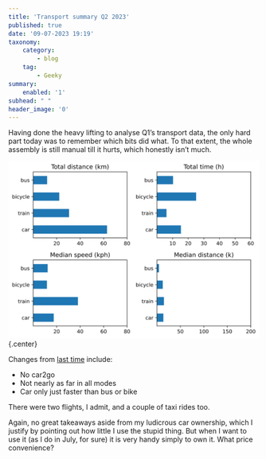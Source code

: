 ```yaml
---
title: 'Transport summary Q2 2023'
published: true
date: '09-07-2023 19:19'
taxonomy:
    category:
        - blog
    tag:
        - Geeky
summary:
    enabled: '1'
subhead: " "
header_image: '0'
---
```


Having done the heavy lifting to analyse Q1’s transport data, the only hard part today was to remember which bits did what. To that extent, the whole assembly is still manual till it hurts, which honestly isn’t much.

![Figure containing four bar graphs for main modes of transport. Text contains details](transport-summary-2023-q2.svg){.center}

Changes from [last time](https://www.jeremycherfas.net/blog/first-quarter-transport-summary) include:  
* No car2go
* Not nearly as far in all modes
* Car only just faster than bus or bike

There were two flights, I admit, and a couple of taxi rides too.

Again, no great takeaways aside from my ludicrous car ownership, which I justify by pointing out how little I use the stupid thing. But when I want to use it (as I do in July, for sure) it is very handy simply to own it. What price convenience?
